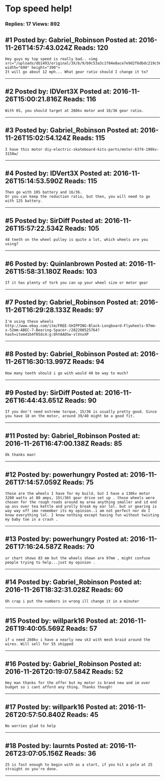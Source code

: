 # Top speed help!

### Replies: 17 Views: 892

## \#1 Posted by: Gabriel_Robinson Posted at: 2016-11-26T14:57:43.024Z Reads: 120

```
Hey guys my top speed is really bad.. <img src="/uploads/db1493/original/3X/b/9/b9c53a3c1f84e8ace7e9d2f6dbdc219c56a64a91.png" width="690" height="390"> 
It will go about 12 mph... What gear ratio should I change it to?
```

---
## \#2 Posted by: IDVert3X Posted at: 2016-11-26T15:00:21.816Z Reads: 116

```
With 6S, you should target at 260kv motor and 16/36 gear ratio.
```

---
## \#3 Posted by: Gabriel_Robinson Posted at: 2016-11-26T15:02:54.124Z Reads: 115

```
I have this motor diy-electric-skateboard-kits-parts/motor-6374-190kv-3150w/
```

---
## \#4 Posted by: IDVert3X Posted at: 2016-11-26T15:14:53.590Z Reads: 115

```
Then go with 10S battery and 16/36.
Or you can keep the reduction ratio, but then, you will need to go with 12S battery.
```

---
## \#5 Posted by: SirDiff Posted at: 2016-11-26T15:57:22.534Z Reads: 105

```
48 teeth on the wheel pulley is quite a lot, which wheels are you using?
```

---
## \#6 Posted by: Quinlanbrown Posted at: 2016-11-26T15:58:31.180Z Reads: 103

```
If it has plenty of tork you can up your wheel size or motor gear
```

---
## \#7 Posted by: Gabriel_Robinson Posted at: 2016-11-26T16:29:28.133Z Reads: 97

```
I'm using these wheels
http://www.ebay.com/itm/FREE-SHIPPING-Black-Longboard-Flywheels-97mm-x-52mm-ABEC-7-Bearing-Spacer-/282208525764?hash=item41b4f05dc4:g:8hYAAOSw-vlVnxXP
```

---
## \#8 Posted by: Gabriel_Robinson Posted at: 2016-11-26T16:30:13.997Z Reads: 94

```
How many teeth should i go with would 40 be way to much?
```

---
## \#9 Posted by: SirDiff Posted at: 2016-11-26T16:44:43.651Z Reads: 90

```
If you don't need extreme torque, 15/36 is usually pretty good. Since you have 18 on the motor, around 39/40 might be a good fit.
```

---
## \#11 Posted by: Gabriel_Robinson Posted at: 2016-11-26T16:47:00.138Z Reads: 85

```
Ok thanks man!
```

---
## \#12 Posted by: powerhungry Posted at: 2016-11-26T17:14:57.059Z Reads: 75

```
those are the wheels I have for my build, but I have a 130kv motor 3200 watts at 80 amps, 15t/36t gear drive set up . those wheels were chosen for the rough roads around my area anything smaller and id end up ass over tea kettle and prolly break my ear lol. but ur gearing is way way off imo remember its my opinion..i am not perfect nor do I know everything lol. I know nothing except having fun without twisting my baby toe in a crash .
```

---
## \#13 Posted by: powerhungry Posted at: 2016-11-26T17:16:24.587Z Reads: 70

```
ur chart shows 83 mm but the wheels shown are 97mm , might confuse people trying to help...just my opinion .
```

---
## \#14 Posted by: Gabriel_Robinson Posted at: 2016-11-26T18:32:31.028Z Reads: 60

```
Oh crap i put the numbers in wrong ill change it in a minuter
```

---
## \#15 Posted by: willpark16 Posted at: 2016-11-26T19:40:05.569Z Reads: 57

```
if u need 260kv i have a nearly new sk3 with mesh braid around the wires. Will sell for 55 shipped
```

---
## \#16 Posted by: Gabriel_Robinson Posted at: 2016-11-26T20:19:07.584Z Reads: 52

```
Hey man thanks for the offer but my motor is brand new and im over budget so i cant afford any thing. Thanks though!
```

---
## \#17 Posted by: willpark16 Posted at: 2016-11-26T20:57:50.840Z Reads: 45

```
No worries glad to help
```

---
## \#18 Posted by: laurnts Posted at: 2016-11-26T23:07:05.156Z Reads: 36

```
25 is fast enough to begin with as a start, if you hit a pole at 25 straight on you're done.
```

---

